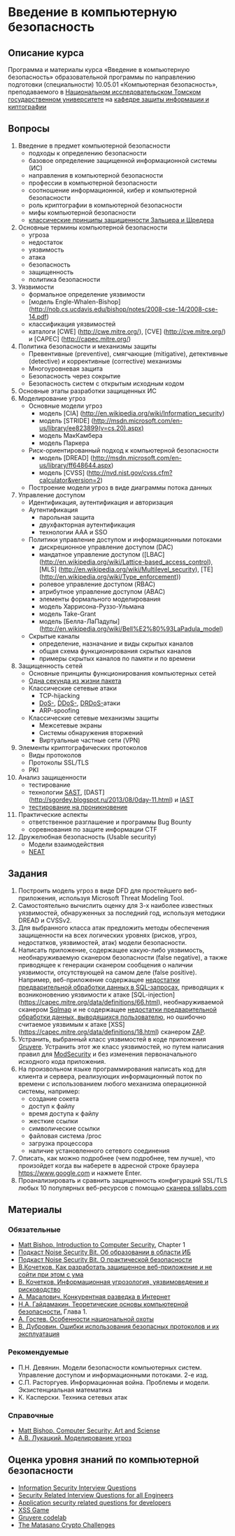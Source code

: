 # Введение в компьютерную безопасность

## Описание курса

Программа и материалы курса «Введение в компьютерную безопасность»
образовательной программы по направлению подготовки (специальности)
10.05.01 «Компьютерная безопасность», преподаваемого в [Национальном исследовательском Томском государственном университете](http://www.tsu.ru) на [кафедре защиты информации и киптографии](http://isc.tsu.ru)

## Вопросы

1. Введение в предмет компьютерной безопасности
    * подходы к определению безопасности
    * базовое определение защищенной информационной системы (ИС)
    * направления в компьютерной безопасности
    * профессии в компьютерной безопасности
    * соотношение информационной, кибер и компьютерной безопасности
    * роль криптографии в компьютерной безопасности
    * мифы компьютерной безопасности
    * [классические принципы защищенности Зальцера и Шредера](http://www.cs.virginia.edu/~evans/cs551/saltzer/)
1. Основные термины компьютерной безопасности
    * угроза
    * недостаток
    * уязвимость
    * атака
    * безопасность
    * защищенность
    * политика безопасности
1. Уязвимости
    * формальное определение уязвимости
    * [модель Engle-Whalen-Bishop] (http://nob.cs.ucdavis.edu/bishop/notes/2008-cse-14/2008-cse-14.pdf)
    * классификация уязвимостей
    * каталоги [CWE] (http://cwe.mitre.org/), [CVE] (http://cve.mitre.org/) и [CAPEC] (http://capec.mitre.org/) 
1. Политика безопасности и механизмы защиты
    * Превентивные (preventive), смягчающие (mitigative), детективные (detective) и коррективные (corrective) механизмы
    * Многоуровневая защита
    * Безопасность через сокрытие 
    * Безопасность систем с открытым исходным кодом
1. Основные этапы разработки защищенных ИС 
1. Моделирование угроз
    * Основные модели угроз 
        * модель [CIA] (http://en.wikipedia.org/wiki/Information_security)
        * модель [STRIDE] (http://msdn.microsoft.com/en-us/library/ee823899(v=cs.20).aspx)
        * модель МакКамбера
        * модель Паркера
   * Риск-ориентированный подход к компьютерной безопасности
        * модель [DREAD] (http://msdn.microsoft.com/en-us/library/ff648644.aspx)
        * модель [CVSS] (http://nvd.nist.gov/cvss.cfm?calculator&version=2)
    * Построение модели угроз в виде диаграммы потока данных
1. Управление доступом
    * Идентификация, аутентификация и авторизация
    * Аутентификация
        * парольная защита
        * двухфакторная аутентификация
        * технологии AAA и SSO
    * Политики управление доступом и информационными потоками
        * дискреционное управление доступом (DAC)
        * мандатное управление доступом ([LBAC] (http://en.wikipedia.org/wiki/Lattice-based_access_control), [MLS] (http://en.wikipedia.org/wiki/Multilevel_security), [TE] (http://en.wikipedia.org/wiki/Type_enforcement))
        * ролевое управление доступом (RBAC)
        * атрибутное управление доступом (ABAC)
        * элементы формального моделирования
        * модель Харрисона-Руззо-Ульмана
        * модель Take-Grant
        * модель [Белла-ЛаПадулы] (http://en.wikipedia.org/wiki/Bell%E2%80%93LaPadula_model)
    * Скрытые каналы
      * определение, назначание и виды скрытых каналов
      * общая схема функционирования скрытых каналов
      * примеры скрытых каналов по памяти и по времени
1. Защищенность сетей
    * Основные принципы функционирования компьютерных сетей
    * [Одна секунда из жизни пакета](http://habrahabr.ru/post/191954/)
    * Классические сетевые атаки
      * TCP-hijacking
      * [DoS-](http://en.wikipedia.org/wiki/Denial-of-service_attack), [DDoS-](http://www.cisco.com/web/about/security/intelligence/guide_ddos_defense.html), [DRDoS-](http://blog.cloudflare.com/deep-inside-a-dns-amplification-ddos-attack/)атаки
      * ARP-spoofing
    * Классические сетевые механизмы защиты 
      * Межсетевые экраны
      * Системы обнаружения вторжений
      * Виртуальные частные сети (VPN)
1. Элементы криптографических протоколов
    * Виды протоколов 
    * Протоколы SSL/TLS
    * PKI
1. Анализ защищенности
    * тестирование
    * технологии [SAST](http://sgordey.blogspot.ru/2013/08/blog-post_13.html), [DAST] (http://sgordey.blogspot.ru/2013/08/0day-11.html) и [IAST](http://www.youtube.com/watch?v=sUNsPBb6NPA)
    * [тестирование на проникновение](http://www.youtube.com/watch?v=X0ilODBepU8&feature=youtu.be)
1. Практические аспекты
    * ответственное разглашение и программы Bug Bounty
    * соревнования по защите информации CTF
1. Дружелюбная безопасность (Usable security)
   * Модели взаимодействия
   * [NEAT](http://blogs.msdn.com/b/sdl/archive/2011/05/04/adding-usable-security-to-the-sdl.aspx)
   
## Задания
1. Построить модель угроз в виде DFD для простейшего веб-приложения, используя Microsoft Threat Modeling Tool.
2. Самостоятельно вычислить оценку для 3-х наиболее известных уязвимостей, обнаруженных за последний год, используя методики DREAD и CVSSv2.
3. Для выбранного класса атак предложить методы обеспечения защищенности на всех логических уровнях (рисков, угроз, недостатков, уязвимостей, атак) модели безопасности.
4. Написать приложение, содержащее какую-либо уязвимость, необнаруживаемую сканером безопасности (false negative), а также приводящее к генерации сканером сообщения о наличии уязвимости, отсутствующей на самом деле (false positive). Например, веб-приложение содержащее [недостатки предварительной обработки данных в SQL-запросах](http://cwe.mitre.org/data/definitions/89.html), приводящих к возниконовению уязвимости к атаке [SQL-injection] (https://capec.mitre.org/data/definitions/66.html), необнаруживаемой сканером [Sqlmap](http://sqlmap.org/) и не содержащее [недостатки предварительной обработки данных, выводящихся пользователю](http://cwe.mitre.org/data/definitions/79.html), но ошибочно считаемое уязвимым к атаке [XSS] (https://capec.mitre.org/data/definitions/18.html) сканером [ZAP](https://code.google.com/p/zaproxy/).
5. Устранить, выбранный класс уязвимостей в коде приложения [Gruyere](https://google-gruyere.appspot.com/). Устранить этот же класс уязвимостей, но путем написания правил для [ModSecurity](https://www.modsecurity.org/) и без изменения первоначального исходного кода приложения.
6. На произвольном языке программирования написать код для клиента и сервера, реализующих информационный поток по времени с использованием любого механизма операционной системы, например:
    * создание сокета
    * доступ к файлу
    * время доступа к файлу
    * жесткие ссылки
    * символические ссылки
    * файловая система /proc
    * загрузка процессора
    * наличие установленного сетевого соединения
7. Описать, как можно подробнее (чем подробнее, тем лучше), что произойдет когда вы наберете в адресной строке браузера https://www.google.com и нажмете Enter.
8. Проанализировать и сравнить защищенность конфигураций SSL/TLS любых 10 популярных веб-ресурсов с помощью [сканера ssllabs.com](http://www.ssllabs.com)

## Материалы

### Обязательные
* [Matt Bishop. Introduction to Computer Security.](http://nob.cs.ucdavis.edu/book/book-intro/) Chapter 1 
* [Подкаст Noise Security Bit. Об образовании в области ИБ](http://noisebit.podster.fm/6)
* [Подкаст Noise Security Bit. О практической безопасности](http://noisebit.podster.fm/3)
* [В.Кочетков. Как разработать защищенное веб-приложение и не сойти при этом с ума](http://my.webinar.ru/record/140584/)
* [В. Кочетков. Информационная угрозология, уязвимоведение и рисководство](http://habrahabr.ru/post/129386/)
* [А. Масалович. Конкурентная разведка в Интернет](http://www.youtube.com/watch?v=HcwASJCk16k)
* [Н.А. Гайдамакин. Теоретические основы компьютерной безопасности.](http://elar.urfu.ru/bitstream/10995/1778/5/1335332_schoolbook.pdf) Глава 1.
* [А. Гостев. Особенности национальной охоты](https://www.youtube.com/watch?v=Canud1V4Fww)
* [В. Дубровин. Ошибки использования безопасных протоколов и их эксплуатация](http://live.digitaloctober.ru/embed/2996#time1400752650)

### Рекомендуемые
* П.Н. Девянин. Модели безопасности компьютерных систем. Управление доступом и информационными потоками. 2-е изд.
* С.П. Расторгуев. Информационная война. Проблемы и модели. Экзистенциальная математика
* К. Касперски. Техника сетевых атак

### Справочные
* [Matt Bishop. Computer Security: Art and Sciense](http://nob.cs.ucdavis.edu/book/book-aands/)
* [А.В. Лукацкий. Моделирование угроз](http://www.slideshare.net/lukatsky/ss-13257562)

## Оценка уровня знаний по компьютерной безопасности
* [Information Security Interview Questions](http://danielmiessler.com/study/infosec_interview_questions/)
* [Security Related Interview Questions for all Engineers](https://www.netmeister.org/blog/security-questions.html)
* [Application security related questions for developers](https://teamquiz.aspectsecurity.com)
* [XSS Game](https://xss-game.appspot.com/)
* [Gruyere codelab](https://google-gruyere.appspot.com/)
* [The Matasano Crypto Challenges](http://cryptopals.com/)
